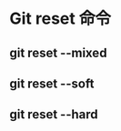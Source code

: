 # Git reset 命令

## git reset --mixed <commit id>

## git reset --soft <commit id>

## git reset --hard <commit id>
